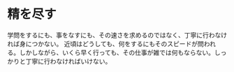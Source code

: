 # 精を尽す
学問をするにも、事をなすにも、その速さを求めるのではなく、丁寧に行わなければ身につかない。
近頃はどうしても、何をするにもそのスピードが問われる。しかしながら、いくら早く行っても、その仕事が雑では何もならない。しっかりと丁寧に行わなければいけない。